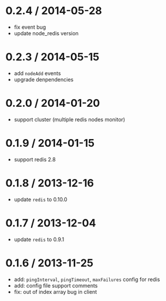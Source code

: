 0.2.4 / 2014-05-28
==================
* fix event bug
* update node_redis version

0.2.3 / 2014-05-15
==================
* add `nodeAdd` events
* upgrade denpendencies

0.2.0 / 2014-01-20
==================
* support cluster (multiple redis nodes monitor)

0.1.9 / 2014-01-15
==================
* support redis 2.8

0.1.8 / 2013-12-16
==================
* update `redis` to 0.10.0

0.1.7 / 2013-12-04
==================
* update `redis` to 0.9.1

0.1.6 / 2013-11-25
==================

 * add: `pingInterval`, `pingTimeout`, `maxFailures` config for redis
 * add: config file support comments
 * fix:  out of index array bug in client

